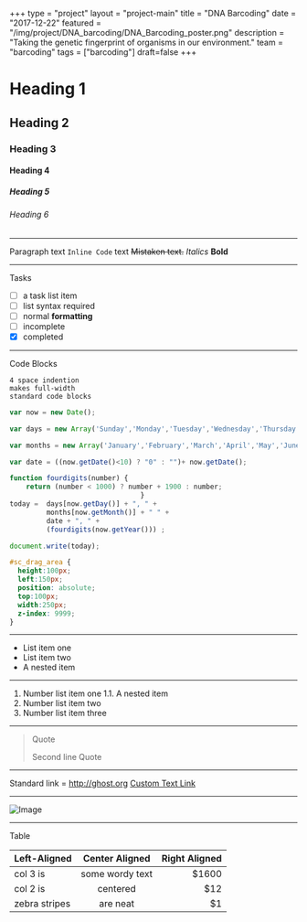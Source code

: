 +++
type = "project"
layout = "project-main"
title = "DNA Barcoding"
date = "2017-12-22"
featured = "/img/project/DNA_barcoding/DNA_Barcoding_poster.png"
description = "Taking the genetic fingerprint of organisms in our environment."
team = "barcoding"
tags = ["barcoding"]
draft=false
+++

# Heading 1

## Heading 2

### Heading 3

#### Heading 4

##### Heading 5

###### Heading 6

---

Paragraph
text `Inline Code` text
~~Mistaken text.~~
*Italics*
**Bold**

---

Tasks
- [ ] a task list item
- [ ] list syntax required
- [ ] normal **formatting**
- [ ] incomplete
- [x] completed

---

Code Blocks

    4 space indention
    makes full-width
    standard code blocks

```js
var now = new Date();

var days = new Array('Sunday','Monday','Tuesday','Wednesday','Thursday','Friday','Saturday');

var months = new Array('January','February','March','April','May','June','July','August','September','October','November','December');

var date = ((now.getDate()<10) ? "0" : "")+ now.getDate();

function fourdigits(number)	{
	return (number < 1000) ? number + 1900 : number;
								}
today =  days[now.getDay()] + ", " +
         months[now.getMonth()] + " " +
         date + ", " +
         (fourdigits(now.getYear())) ;

document.write(today);
```

```css
#sc_drag_area {
  height:100px;
  left:150px;
  position: absolute;
  top:100px;
  width:250px;
  z-index: 9999;
}
```

---

* List item one
* List item two
* A nested item

---

1. Number list item one
	1.1. A nested item
2. Number list item two
3. Number list item three

---

> Quote
>
> Second line Quote

---

Standard link =  http://ghost.org
[Custom Text Link](http://ghost.org)

---

![Image](https://dl.dropboxusercontent.com/u/41297054/Pic.jpeg)

---

Table

| Left-Aligned  | Center Aligned  | Right Aligned |
| :------------ |:---------------:| -----:|
| col 3 is      | some wordy text | $1600 |
| col 2 is      | centered        |   $12 |
| zebra stripes | are neat        |    $1 |
